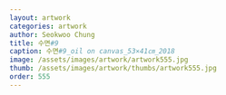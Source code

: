 ```yaml
---
layout: artwork 
categories: artwork 
author: Seokwoo Chung 
title: 수면#9 
caption: 수면#9_oil on canvas_53×41㎝_2018 
image: /assets/images/artwork/artwork555.jpg 
thumb: /assets/images/artwork/thumbs/artwork555.jpg 
order: 555 
---
```

